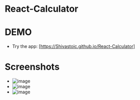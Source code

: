 # React-Calculator

# DEMO
- Try the app: [https://Shivastoic.github.io/React-Calculator]

# Screenshots
- ![image](https://github.com/Shivastoic/React-Calculator/assets/107467698/02aac0eb-8e89-4ef3-8404-89cce8759a2d)
- ![image](https://github.com/Shivastoic/React-Calculator/assets/107467698/4efc0be3-fea2-4900-b815-3dbd1f50cecd)
- ![image](https://github.com/Shivastoic/React-Calculator/assets/107467698/a7408089-d8ef-4ac1-8f2c-e5ad39864f97)


